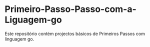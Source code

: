 # Primeiro-Passo-Passo-com-a-Liguagem-go
Este repositório contém  projectos básicos de Primeiros Passos com linguagem go. 
